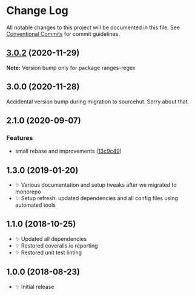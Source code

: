 # Change Log

All notable changes to this project will be documented in this file.
See [Conventional Commits](https://conventionalcommits.org) for commit guidelines.

## [3.0.2](https://git.sr.ht/~royston/codsen/compare/ranges-regex@3.0.0...ranges-regex@3.0.2) (2020-11-29)

**Note:** Version bump only for package ranges-regex





## 3.0.0 (2020-11-28)

Accidental version bump during migration to sourcehut. Sorry about that.

## 2.1.0 (2020-09-07)

### Features

- small rebase and improvements ([13c9c49](https://gitlab.com/codsen/codsen/commit/13c9c49f43a76c137a08e53915dc53ad17da5fa9))

## 1.3.0 (2019-01-20)

- ✨ Various documentation and setup tweaks after we migrated to monorepo
- ✨ Setup refresh: updated dependencies and all config files using automated tools

## 1.1.0 (2018-10-25)

- ✨ Updated all dependencies
- ✨ Restored coveralls.io reporting
- ✨ Restored unit test linting

## 1.0.0 (2018-08-23)

- ✨ Initial release
